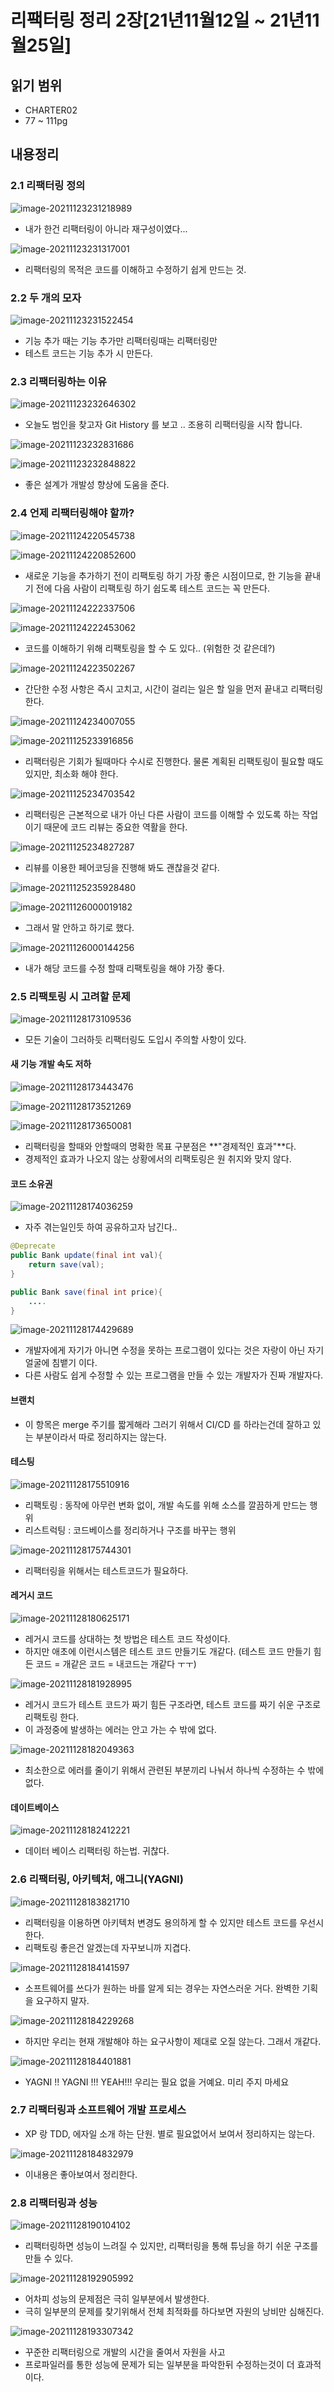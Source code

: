 # 리팩터링 정리 2장[21년11월12일 ~ 21년11월25일]

## 읽기 범위

* CHARTER02
* 77 ~ 111pg



## 내용정리

### 2.1 리팩터링 정의

![image-20211123231218989](https://img.jimbae.com/images/0cb786d6-eedc-4f6d-b3c3-b7037570197b/image-20211123231218989.png)

* 내가 한건 리팩터링이 아니라 재구성이였다...



![image-20211123231317001](https://img.jimbae.com/images/07d620db-a6cd-4768-8722-e03cd425d05b/image-20211123231317001.png)

* 리팩터링의 목적은 코드를 이해하고 수정하기 쉽게 만드는 것.



### 2.2 두 개의 모자

![image-20211123231522454](https://img.jimbae.com/images/ac9d5d23-941c-4717-8c78-6963b77cede9/image-20211123231522454.png)

* 기능 추가 때는 기능 추가만 리팩터링때는 리팩터링만
* 테스트 코드는 기능 추가 시 만든다.



### 2.3 리팩터링하는 이유

![image-20211123232646302](https://img.jimbae.com/images/f268e026-9e47-4c15-95a7-617828ccad08/image-20211123232646302.png)

* 오늘도 범인을 찾고자 Git History 를 보고 .. 조용히 리팩터링을 시작 합니다.



![image-20211123232831686](https://img.jimbae.com/images/739bff91-2213-4f7f-b80d-31bd2f5716b8/image-20211123232831686.png)

![image-20211123232848822](https://img.jimbae.com/images/2935f86d-63fa-4d3c-904e-b584ced912be/image-20211123232848822.png)

* 좋은 설계가 개발성 향상에 도움을 준다.



### 2.4 언제 리팩터링해야 할까?

![image-20211124220545738](https://img.jimbae.com/images/470ee742-6de7-4679-985e-f3ee2c414941/image-20211124220545738.png)



![image-20211124220852600](https://img.jimbae.com/images/8f01db33-b3e2-4f28-9a75-dd735d6dce23/image-20211124220852600.png)

* 새로운 기능을 추가하기 전이 리팩토링 하기 가장 좋은 시점이므로, 한 기능을 끝내기 전에 다음 사람이 리팩토링 하기 쉽도록 테스트 코드는 꼭 만든다.



![image-20211124222337506](https://img.jimbae.com/images/64a426f0-b5b9-4bc2-8e8d-33e16ce5f9d9/image-20211124222337506.png)

![image-20211124222453062](https://img.jimbae.com/images/d16d1e25-3b11-484c-b1f5-41a8a18f6e02/image-20211124222453062.png)

* 코드를 이해하기 위해 리팩토링을 할 수 도 있다.. (위험한 것 같은데?)



![image-20211124223502267](https://img.jimbae.com/images/7b288df7-0a96-4638-8dd8-c33c109d4f05/image-20211124223502267.png)

* 간단한 수정 사항은 즉시 고치고, 시간이 걸리는 일은 할 일을 먼저 끝내고 리팩터링 한다.



![image-20211124234007055](https://img.jimbae.com/images/1511ca34-731c-4b2e-b703-db010641a8af/image-20211124234007055.png)

![image-20211125233916856](https://img.jimbae.com/images/13165b9e-f1d0-4e48-9c3d-9016a7fe594e/image-20211125233916856.png)

* 리팩터링은 기회가 될때마다 수시로 진행한다. 물론 계획된 리팩토링이 필요할 때도 있지만, 최소화 해야 한다.



![image-20211125234703542](https://img.jimbae.com/images/6f12fb21-2c3e-4623-9f38-5d83242cee81/image-20211125234703542.png)

* 리팩터링은 근본적으로 내가 아닌 다른 사람이 코드를 이해할 수 있도록 하는 작업이기 때문에 코드 리뷰는  중요한 역활을 한다.

![image-20211125234827287](https://img.jimbae.com/images/e695fd67-7a03-40a8-8378-463da4bd00a1/image-20211125234827287.png)

* 리뷰를 이용한 페어코딩을 진행해 봐도 괜찮을것 같다.



![image-20211125235928480](https://img.jimbae.com/images/23dc9953-0817-4a26-b5c2-c6241555159d/image-20211125235928480.png)

![image-20211126000019182](https://img.jimbae.com/images/b4f276f5-b9d3-4069-89fe-e9e7055a5e63/image-20211126000019182.png)

* 그래서 말 안하고 하기로 했다.



![image-20211126000144256](https://img.jimbae.com/images/2c66d1ec-57cb-455a-86c7-fb9bf309112a/image-20211126000144256.png)

* 내가 해당 코드를 수정 할때 리팩토링을 해야 가장 좋다.



### 2.5 리팩토링 시 고려할 문제

![image-20211128173109536](https://img.jimbae.com/images/b6a9c329-395f-4b83-a80c-290794bf2d3b/image-20211128173109536.png)

* 모든 기술이 그러하듯 리팩터링도 도입시 주의할 사항이 있다.



#### 새 기능 개발 속도 저하

![image-20211128173443476](https://img.jimbae.com/images/cdfb6abb-acd7-45c1-872f-d67842784e1e/image-20211128173443476.png)

![image-20211128173521269](https://img.jimbae.com/images/d671de68-c709-4313-a37f-b567f210db77/image-20211128173521269.png)

![image-20211128173650081](https://img.jimbae.com/images/f53f0203-2dbd-48de-9e6e-e5196ab8792a/image-20211128173650081.png)

* 리팩터링을 할때와 안할때의 명확한 목표 구분점은 **"경제적인 효과"**다.
* 경제적인 효과가 나오지 않는 상황에서의 리팩토링은 원 취지와 맞지 않다.



#### 코드 소유권

![image-20211128174036259](https://img.jimbae.com/images/538a8ac1-0ae3-403f-a528-92d2c644ee09/image-20211128174036259.png)

* 자주 겪는일인듯 하여 공유하고자 남긴다..

```java
@Deprecate
public Bank update(final int val){
	return save(val);
}

public Bank save(final int price){
	....
}
```



![image-20211128174429689](https://img.jimbae.com/images/54accd1e-4438-4f98-a724-a38ffeb8b633/image-20211128174429689.png)

* 개발자에게 자기가 아니면 수정을 못하는 프로그램이 있다는 것은 자랑이 아닌 자기 얼굴에 침뱉기 이다.
* 다른 사람도 쉽게 수정할 수 있는 프로그램을 만들 수 있는 개발자가 진짜 개발자다.



#### 브랜치

* 이 항목은 merge 주기를 짧게해라 그러기 위해서 CI/CD 를 하라는건데 잘하고 있는 부분이라서 따로 정리하지는 않는다.



#### 테스팅

![image-20211128175510916](https://img.jimbae.com/images/45e3f4fa-6527-48ec-b590-5b1248ed30ee/image-20211128175510916.png)

* 리팩토링 : 동작에 아무런 변화 없이, 개발 속도를 위해 소스를 깔끔하게 만드는 행위
* 리스트럭팅 : 코드베이스를 정리하거나 구조를 바꾸는 행위



![image-20211128175744301](https://img.jimbae.com/images/67745838-e02d-4bed-b196-3ecfa379c64f/image-20211128175744301.png)

* 리팩터링을 위해서는 테스트코드가 필요하다.



#### 레거시 코드

![image-20211128180625171](https://img.jimbae.com/images/28a14fdb-2a3f-4596-aab5-824c69a6538c/image-20211128180625171.png)

* 레거시 코드를 상대하는 첫 방법은 테스트 코드 작성이다.
* 하지만 애초에 이런시스템은 테스트 코드 만들기도 개같다. (테스트 코드 만들기 힘든 코드 = 개같은 코드 = 내코드는 개같다 ㅜㅜ)

![image-20211128181928995](https://img.jimbae.com/images/325a549a-208e-4f8a-a634-782f8c8e173e/image-20211128181928995.png)

* 레거시 코드가 테스트 코드가 짜기 힘든 구조라면, 테스트 코드를 짜기 쉬운 구조로 리팩토링 한다.
* 이 과정중에 발생하는 에러는 안고 가는 수 밖에 없다.

![image-20211128182049363](https://img.jimbae.com/images/46af77b1-3460-446a-a574-afbb76694bc6/image-20211128182049363.png)

* 최소한으로 에러를 줄이기 위해서 관련된 부분끼리 나눠서 하나씩 수정하는 수 밖에 없다.



#### 데이트베이스

![image-20211128182412221](https://img.jimbae.com/images/800a0845-071c-4a04-a787-ea191bebc327/image-20211128182412221.png)

* 데이터 베이스 리팩터링 하는법. 귀찮다.



### 2.6 리팩터링, 아키텍처, 애그니(YAGNI)

![image-20211128183821710](https://img.jimbae.com/images/83be1ed3-6200-4e37-9ca3-6bb5d52a3e1a/image-20211128183821710.png)

* 리팩터링을 이용하면 아키텍처 변경도 용의하게 할 수 있지만 테스트 코드를 우선시 한다.
* 리팩토링 좋은건 알겠는데 자꾸보니까 지겹다.



![image-20211128184141597](https://img.jimbae.com/images/d937078c-f71d-4099-ad0d-5f81cfa3332b/image-20211128184141597.png)

* 소프트웨어를 쓰다가 원하는 바를 알게 되는 경우는 자연스러운 거다. 완벽한 기획을 요구하지 말자.



![image-20211128184229268](https://img.jimbae.com/images/c8f07866-a8bf-4527-bcd4-1e57b7caaeb5/image-20211128184229268.png)

* 하지만 우리는 현재 개발해야 하는 요구사항이 제대로 오질 않는다. 그래서 개같다.



![image-20211128184401881](https://img.jimbae.com/images/d67ad883-dd54-46ba-b8f3-c15a46920dcb/image-20211128184401881.png)

* YAGNI !! YAGNI !!! YEAH!!! 우리는 필요 없을 거예요. 미리 주지 마세요 



### 2.7 리팩터링과 소프트웨어 개발 프로세스

* XP 랑 TDD, 에자일 소개 하는 단원. 별로 필요없어서 보여서 정리하지는 않는다.



![image-20211128184832979](https://img.jimbae.com/images/392b1e39-f700-41a6-b543-fb545cb53c40/image-20211128184832979.png)

* 이내용은 좋아보여서 정리한다.



### 2.8 리팩터링과 성능

![image-20211128190104102](https://img.jimbae.com/images/1dd0e670-f61f-410a-add2-8442c52736f8/image-20211128190104102.png)

* 리팩터링하면 성능이 느려질 수 있지만, 리팩터링을 통해 튜닝을 하기 쉬운 구조를 만들 수 있다.



![image-20211128192905992](https://img.jimbae.com/images/802fda6d-1254-40ea-9147-c2a225551c4b/image-20211128192905992.png)

* 어차피 성능의 문제점은 극히 일부분에서 발생한다.
* 극히 일부분의 문제를 찾기위해서 전체 최적화를 하다보면 자원의 낭비만 심해진다.



![image-20211128193307342](https://img.jimbae.com/images/4871ad01-eefc-4177-8f2a-476604dce5d6/image-20211128193307342.png)

* 꾸준한 리팩터링으로 개발의 시간을 줄여서 자원을 사고
* 프로파일러를 통한 성능에 문제가 되는 일부분을 파악한뒤 수정하는것이 더 효과적이다.



